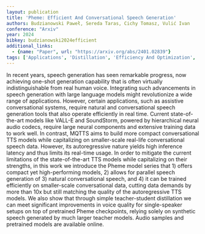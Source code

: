 ```yaml
---
layout: publication
title: 'Pheme: Efficient And Conversational Speech Generation'
authors: Budzianowski Paweł, Sereda Taras, Cichy Tomasz, Vulić Ivan
conference: "Arxiv"
year: 2024
bibkey: budzianowski2024efficient
additional_links:
  - {name: "Paper", url: "https://arxiv.org/abs/2401.02839"}
tags: ['Applications', 'Distillation', 'Efficiency And Optimization', 'GPT', 'Pretraining Methods', 'Tools', 'Training Techniques']
---
```

In recent years, speech generation has seen remarkable progress, now
achieving one-shot generation capability that is often virtually
indistinguishable from real human voice. Integrating such advancements in
speech generation with large language models might revolutionize a wide range
of applications. However, certain applications, such as assistive
conversational systems, require natural and conversational speech generation
tools that also operate efficiently in real time. Current state-of-the-art
models like VALL-E and SoundStorm, powered by hierarchical neural audio codecs,
require large neural components and extensive training data to work well. In
contrast, MQTTS aims to build more compact conversational TTS models while
capitalizing on smaller-scale real-life conversational speech data. However,
its autoregressive nature yields high inference latency and thus limits its
real-time usage. In order to mitigate the current limitations of the
state-of-the-art TTS models while capitalizing on their strengths, in this work
we introduce the Pheme model series that 1) offers compact yet high-performing
models, 2) allows for parallel speech generation of 3) natural conversational
speech, and 4) it can be trained efficiently on smaller-scale conversational
data, cutting data demands by more than 10x but still matching the quality of
the autoregressive TTS models. We also show that through simple teacher-student
distillation we can meet significant improvements in voice quality for
single-speaker setups on top of pretrained Pheme checkpoints, relying solely on
synthetic speech generated by much larger teacher models. Audio samples and
pretrained models are available online.
